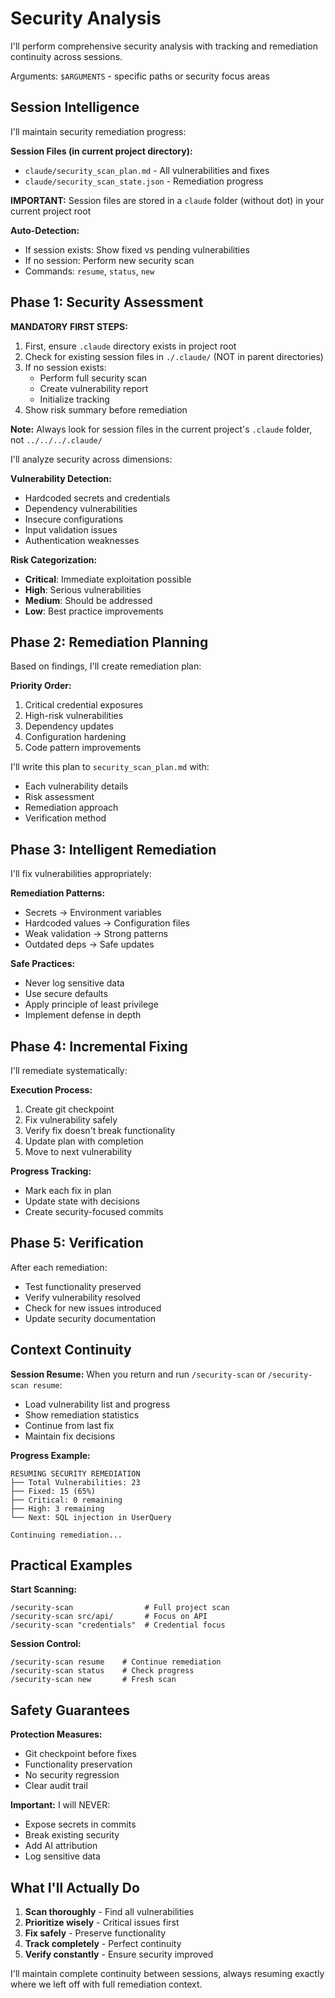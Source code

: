 # Security Analysis

I'll perform comprehensive security analysis with tracking and remediation continuity across sessions.

Arguments: `$ARGUMENTS` - specific paths or security focus areas

## Session Intelligence

I'll maintain security remediation progress:

**Session Files (in current project directory):**
- `claude/security_scan_plan.md` - All vulnerabilities and fixes
- `claude/security_scan_state.json` - Remediation progress

**IMPORTANT:** Session files are stored in a `claude` folder (without dot) in your current project root

**Auto-Detection:**
- If session exists: Show fixed vs pending vulnerabilities
- If no session: Perform new security scan
- Commands: `resume`, `status`, `new`

## Phase 1: Security Assessment

**MANDATORY FIRST STEPS:**
1. First, ensure `.claude` directory exists in project root
2. Check for existing session files in `./.claude/` (NOT in parent directories)
3. If no session exists:
   - Perform full security scan
   - Create vulnerability report
   - Initialize tracking
4. Show risk summary before remediation

**Note:** Always look for session files in the current project's `.claude` folder, not `../../../.claude/`

I'll analyze security across dimensions:

**Vulnerability Detection:**
- Hardcoded secrets and credentials
- Dependency vulnerabilities
- Insecure configurations
- Input validation issues
- Authentication weaknesses

**Risk Categorization:**
- **Critical**: Immediate exploitation possible
- **High**: Serious vulnerabilities
- **Medium**: Should be addressed
- **Low**: Best practice improvements

## Phase 2: Remediation Planning

Based on findings, I'll create remediation plan:

**Priority Order:**
1. Critical credential exposures
2. High-risk vulnerabilities
3. Dependency updates
4. Configuration hardening
5. Code pattern improvements

I'll write this plan to `security_scan_plan.md` with:
- Each vulnerability details
- Risk assessment
- Remediation approach
- Verification method

## Phase 3: Intelligent Remediation

I'll fix vulnerabilities appropriately:

**Remediation Patterns:**
- Secrets → Environment variables
- Hardcoded values → Configuration files
- Weak validation → Strong patterns
- Outdated deps → Safe updates

**Safe Practices:**
- Never log sensitive data
- Use secure defaults
- Apply principle of least privilege
- Implement defense in depth

## Phase 4: Incremental Fixing

I'll remediate systematically:

**Execution Process:**
1. Create git checkpoint
2. Fix vulnerability safely
3. Verify fix doesn't break functionality
4. Update plan with completion
5. Move to next vulnerability

**Progress Tracking:**
- Mark each fix in plan
- Update state with decisions
- Create security-focused commits

## Phase 5: Verification

After each remediation:
- Test functionality preserved
- Verify vulnerability resolved
- Check for new issues introduced
- Update security documentation

## Context Continuity

**Session Resume:**
When you return and run `/security-scan` or `/security-scan resume`:
- Load vulnerability list and progress
- Show remediation statistics
- Continue from last fix
- Maintain fix decisions

**Progress Example:**
```
RESUMING SECURITY REMEDIATION
├── Total Vulnerabilities: 23
├── Fixed: 15 (65%)
├── Critical: 0 remaining
├── High: 3 remaining
└── Next: SQL injection in UserQuery

Continuing remediation...
```

## Practical Examples

**Start Scanning:**
```
/security-scan                # Full project scan
/security-scan src/api/       # Focus on API
/security-scan "credentials"  # Credential focus
```

**Session Control:**
```
/security-scan resume    # Continue remediation
/security-scan status    # Check progress
/security-scan new       # Fresh scan
```

## Safety Guarantees

**Protection Measures:**
- Git checkpoint before fixes
- Functionality preservation
- No security regression
- Clear audit trail

**Important:** I will NEVER:
- Expose secrets in commits
- Break existing security
- Add AI attribution
- Log sensitive data

## What I'll Actually Do

1. **Scan thoroughly** - Find all vulnerabilities
2. **Prioritize wisely** - Critical issues first
3. **Fix safely** - Preserve functionality
4. **Track completely** - Perfect continuity
5. **Verify constantly** - Ensure security improved

I'll maintain complete continuity between sessions, always resuming exactly where we left off with full remediation context.